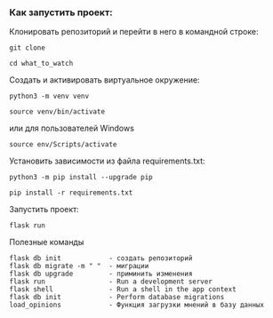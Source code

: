 ### Как запустить проект:

Клонировать репозиторий и перейти в него в командной строке:

```
git clone 
```

```
cd what_to_watch
```

Cоздать и активировать виртуальное окружение:

```
python3 -m venv venv
```

```
source venv/bin/activate
```
или для пользователей Windows

```
source env/Scripts/activate
```

Установить зависимости из файла requirements.txt:

```
python3 -m pip install --upgrade pip
```

```
pip install -r requirements.txt
```

Запустить проект:

```
flask run
```

Полезные команды
```
flask db init            - создать репозиторий
flask db migrate -m " "  - миграции
flask db upgrade         - приминить изменения
flask run                - Run a development server
flask shell              - Run a shell in the app context
flask db init            - Perform database migrations
load_opinions            - Функция загрузки мнений в базу данных
```
